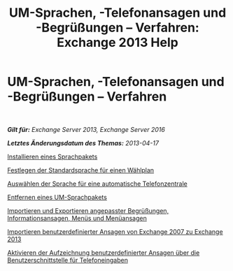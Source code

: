 ﻿---
title: 'UM-Sprachen, -Telefonansagen und -Begrüßungen – Verfahren: Exchange 2013 Help'
TOCTitle: UM-Sprachen, -Telefonansagen und -Begrüßungen – Verfahren
ms:assetid: 935bcf76-f27d-406e-962b-3adb014cf76e
ms:mtpsurl: https://technet.microsoft.com/de-de/library/JJ863293(v=EXCHG.150)
ms:contentKeyID: 50554859
ms.date: 04/24/2018
mtps_version: v=EXCHG.150
ms.translationtype: HT
---

# UM-Sprachen, -Telefonansagen und -Begrüßungen – Verfahren

 

_**Gilt für:** Exchange Server 2013, Exchange Server 2016_

_**Letztes Änderungsdatum des Themas:** 2013-04-17_

[Installieren eines Sprachpakets](install-a-um-language-pack-exchange-2013-help.md)

[Festlegen der Standardsprache für einen Wählplan](https://review.docs.microsoft.com/de-de/exchange/voice-mail-unified-messaging/greetings-announcements-menus-and-prompts/set-dial-plan-default-language)

[Auswählen der Sprache für eine automatische Telefonzentrale](https://review.docs.microsoft.com/de-de/exchange/voice-mail-unified-messaging/greetings-announcements-menus-and-prompts/select-auto-attendant-language)

[Entfernen eines UM-Sprachpakets](remove-a-um-language-pack-exchange-2013-help.md)

[Importieren und Exportieren angepasster Begrüßungen, Informationsansagen, Menüs und Menüansagen](import-and-export-custom-greetings-announcements-menus-and-prompts-exchange-2013-help.md)

[Importieren benutzerdefinierter Ansagen von Exchange 2007 zu Exchange 2013](import-custom-prompts-from-exchange-2007-to-exchange-2013-exchange-2013-help.md)

[Aktivieren der Aufzeichnung benutzerdefinierter Ansagen über die Benutzerschnittstelle für Telefoneingaben](https://review.docs.microsoft.com/de-de/exchange/voice-mail-unified-messaging/greetings-announcements-menus-and-prompts/enable-custom-prompt-recording)

